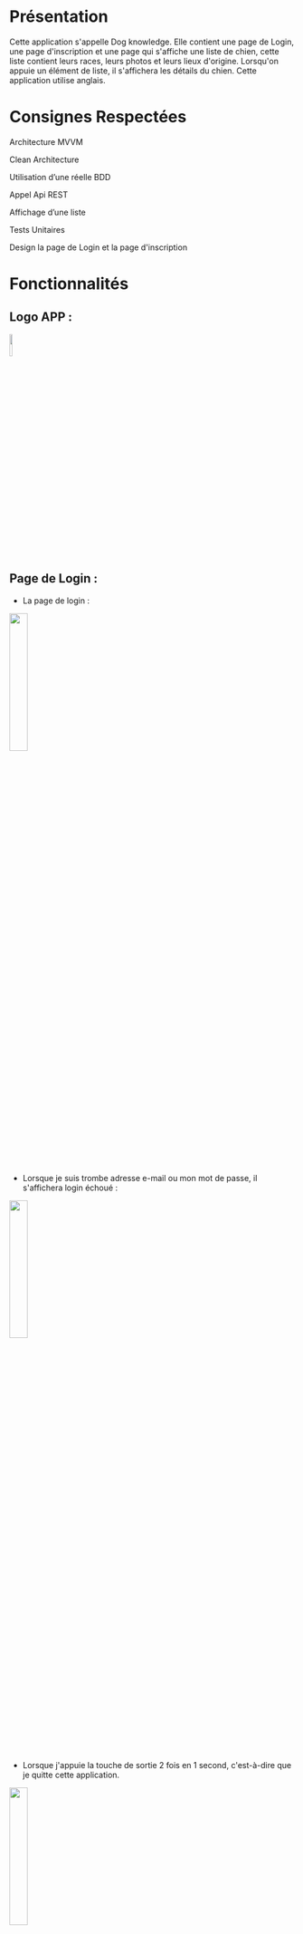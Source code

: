 # Présentation

Cette application s'appelle Dog knowledge. Elle contient une page de Login, une page d'inscription et une page qui s'affiche une liste de chien, cette liste contient leurs races, leurs photos et leurs lieux d'origine. Lorsqu'on appuie un élément de liste, il s'affichera les détails du chien. Cette application utilise anglais.

# Consignes Respectées

Architecture MVVM

Clean Architecture

Utilisation d’une réelle BDD

Appel Api REST

Affichage d’une liste

Tests Unitaires

Design la page de Login et la page d'inscription


# Fonctionnalités

## Logo APP :

<img src="https://github.com/Houyu0926/Houyu_app/blob/master/App_images/paw.png" width="10%" height="10%">

## Page de Login : 

- La page de login :
<img src="https://github.com/Houyu0926/Houyu_app/blob/master/App_images/Login.jpg" width="25%" height="25%">

- Lorsque je suis trombe adresse e-mail ou mon mot de passe, il s'affichera login échoué : 
<img src="https://github.com/Houyu0926/Houyu_app/blob/master/App_images/Login_failed.jpg" width="25%" height="25%">

- Lorsque j'appuie la touche de sortie 2 fois en 1 second, c'est-à-dire que je quitte cette application.
<img src="https://github.com/Houyu0926/Houyu_app/blob/master/App_images/Exit_app.jpg" width="25%" height="25%">

## Page d'inscription : 

- Si je n'ai pas de compte, je dois aller sur la page d'inscription en cliqant le bouton Register de la page login.
Ceci est la page d'inscription : 
<img src="https://github.com/Houyu0926/Houyu_app/blob/master/App_images/Registration.jpg" width="25%" height="25%">

- Si le mot de passe saisi sur la page d'inscription est très court (< 6 caractères), il vous demandera de ressaisir le nouveau mot de passe.
<img src="https://github.com/Houyu0926/Houyu_app/blob/master/App_images/Registration_failed_password.jpg" width="25%" height="25%">

- Si l'adresse mail existe déjà, il vous demandera de ressaisir le nouveau adresse et le nouveau mot de passe.
<img src="https://github.com/Houyu0926/Houyu_app/blob/master/App_images/Registration_failed.jpg" width="25%" height="25%">

## Page liste : 

- Affichage d'une liste de chien : 
<img src="https://github.com/Houyu0926/Houyu_app/blob/master/App_images/List.jpg" width="25%" height="25%">

- Lorsqu'on appuie un élément de liste, il s'affichera les informations détail de ce chien. Par example : 
<img src="https://github.com/Houyu0926/Houyu_app/blob/master/App_images/List_detailInfo.jpg" width="25%" height="25%">

- Elle est actualisable
<img src="https://github.com/Houyu0926/Houyu_app/blob/master/App_images/List_refresh.jpg" width="25%" height="25%">

- Si je coupe le réseau et fait alors refresh de liste, il s'affichera Api erreur, mais les données de listes existent quand même.
<img src="https://github.com/Houyu0926/Houyu_app/blob/master/App_images/List_refresh_failed.jpg" width="25%" height="25%">

- Lorsque j'appuie la touche de sortie, il vous demandera de vérifier la sortie de cette page. 
Si je confirme quitter cette page et voudrais encore aller à la page de liste, il faudra ressaisir le login et le mot de passe.
<img src="https://github.com/Houyu0926/Houyu_app/blob/master/App_images/Exit_list.jpg" width="25%" height="25%">

